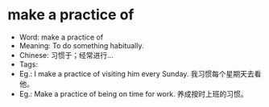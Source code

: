 # make a practice of

- Word: make a practice of
- Meaning: To do something habitually.
- Chinese: 习惯于；经常进行…
- Tags: 
- Eg.: I make a practice of visiting him every Sunday. 我习惯每个星期天去看他。
- Eg.: Make a practice of being on time for work. 养成按时上班的习惯。
